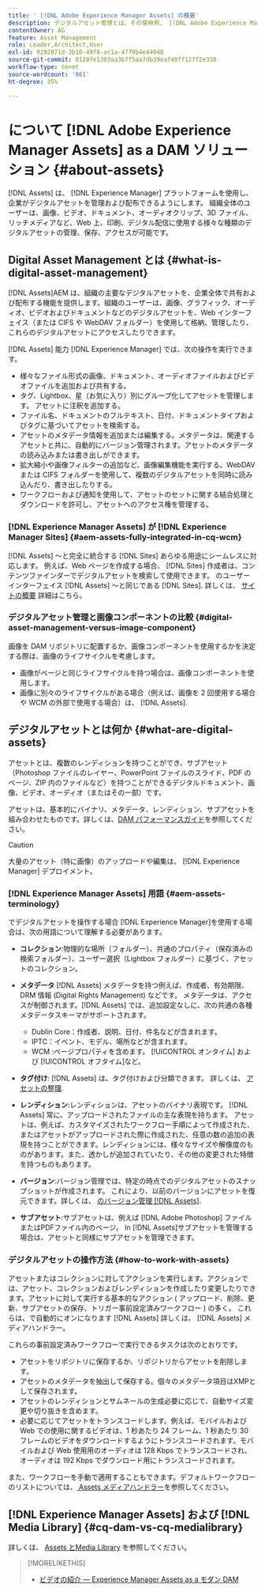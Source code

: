 ```yaml
---
title: ' [!DNL Adobe Experience Manager Assets] の概要'
description: デジタルアセット管理とは、その使用例、 [!DNL Adobe Experience Manager Asset] 提供
contentOwner: AG
feature: Asset Management
role: Leader,Architect,User
exl-id: 9292871d-3b10-49f8-ac1a-4770b4e44048
source-git-commit: 0120fe1303aa3b7f5aa7db39eaf40ff127f2e338
workflow-type: tm+mt
source-wordcount: '861'
ht-degree: 35%

---
```


# について [!DNL Adobe Experience Manager Assets] as a DAM ソリューション {#about-assets}

[!DNL Assets] は、 [!DNL Experience Manager] プラットフォームを使用し、企業がデジタルアセットを管理および配布できるようにします。 組織全体のユーザーは、画像、ビデオ、ドキュメント、オーディオクリップ、3D ファイル、リッチメディアなど、Web 上、印刷、デジタル配信に使用する様々な種類のデジタルアセットの管理、保存、アクセスが可能です。

## Digital Asset Management とは {#what-is-digital-asset-management}

[!DNL Assets]AEM は、組織の主要なデジタルアセットを、企業全体で共有および配布する機能を提供します。組織のユーザーは、画像、グラフィック、オーディオ、ビデオおよびドキュメントなどのデジタルアセットを、Web インターフェイス（または CIFS や WebDAV フォルダー）を使用して格納、管理したり、これらのデジタルアセットにアクセスしたりできます。

[!DNL Assets] 能力 [!DNL Experience Manager] では、次の操作を実行できます。

* 様々なファイル形式の画像、ドキュメント、オーディオファイルおよびビデオファイルを追加および共有する。
* タグ、Lightbox、星（お気に入り）別にグループ化してアセットを管理します。 アセットに注釈を追加する。
* ファイル名、ドキュメントのフルテキスト、日付、ドキュメントタイプおよびタグに基づいてアセットを検索する。
* アセットのメタデータ情報を追加または編集する。メタデータは、関連するアセットと共に、自動的にバージョン管理されます。アセットのメタデータの読み込みまたは書き出しができます。
* 拡大縮小や画像フィルターの追加など、画像編集機能を実行する。WebDAV または CIFS フォルダーを使用して、複数のデジタルアセットを同時に読み込んだり、書き出したりする。
* ワークフローおよび通知を使用して、アセットのセットに関する結合処理とダウンロードを許可し、アセットへのアクセス権を管理する。

### [!DNL Experience Manager Assets] が [!DNL Experience Manager Sites] {#aem-assets-fully-integrated-in-cq-wcm}

[!DNL Assets] ～と完全に統合する [!DNL Sites] あらゆる用途にシームレスに対応します。 例えば、Web ページを作成する場合、 [!DNL Sites] 作成者は、コンテンツファインダーでデジタルアセットを検索して使用できます。 のユーザーインターフェイス [!DNL Assets] ～と同じである [!DNL Sites]. 詳しくは、 [サイトの概要](/help/sites-authoring/qg-page-authoring.md) 詳細はこちら。

<!-- TBD: Update image for branding 

![screen_shot_2012-04-17at15946pm](assets/screen_shot_2012-04-17at15946pm.png) ![screen_shot_2012-04-17at20100pm](assets/screen_shot_2012-04-17at20100pm.png)

Assets managed within [!DNL Experience Manager] DAM can then be accessed via the content finder of WCM:

![screen_shot_2012-04-17at20214pm](assets/screen_shot_2012-04-17at20214pm.png) -->

### デジタルアセット管理と画像コンポーネントの比較 {#digital-asset-management-versus-image-component}

画像を DAM リポジトリに配置するか、画像コンポーネントを使用するかを決定する際は、画像のライフサイクルを考慮します。

* 画像がページと同じライフサイクルを持つ場合は、画像コンポーネントを使用します。
* 画像に別々のライフサイクルがある場合（例えば、画像を 2 回使用する場合や WCM の外部で使用する場合）は、 [!DNL Assets].

## デジタルアセットとは何か {#what-are-digital-assets}

アセットとは、複数のレンディションを持つことができ、サブアセット（Photoshop ファイルのレイヤー、PowerPoint ファイルのスライド、PDF のページ、ZIP 内のファイルなど）を持つことができるデジタルドキュメント、画像、ビデオ、オーディオ（またはその一部）です。

アセットは、基本的にバイナリ、メタデータ、レンディション、サブアセットを組み合わせたものです。詳しくは、[DAM パフォーマンスガイド](https://experienceleague.adobe.com/docs/experience-manager-64/assets/administer/performance-tuning-guidelines.html?lang=ja)を参照してください。

>[!CAUTION]
>
>大量のアセット（特に画像）のアップロードや編集は、 [!DNL Experience Manager] デプロイメント。

### [!DNL Experience Manager Assets] 用語 {#aem-assets-terminology}

でデジタルアセットを操作する場合 [!DNL Experience Manager]を使用する場合は、次の用語について理解する必要があります。

* **コレクション**:物理的な場所（フォルダー）、共通のプロパティ（保存済みの検索フォルダー）、ユーザー選択（Lightbox フォルダー）に基づく、アセットのコレクション。

* **メタデータ** [!DNL Assets] メタデータを持つ例えば、作成者、有効期限、DRM 情報 (Digital Rights Management) などです。 メタデータは、アクセスが制御されます。[!DNL Assets] では、追加設定なしに、次の共通の各種メタデータスキーマがサポートされます。

   * Dublin Core：作成者、説明、日付、件名などが含まれます。
   * IPTC：イベント、モデル、場所などが含まれます。
   * WCM :ページプロパティを含めます。 [!UICONTROL オンタイム] および [!UICONTROL オフタイム]など。

* **タグ付け**: [!DNL Assets] は、タグ付けおよび分類できます。 詳しくは、 [アセットの整理](/help/assets/organize-assets.md).

* **レンディション**:レンディションは、アセットのバイナリ表現です。 [!DNL Assets] 常に、アップロードされたファイルの主な表現を持ちます。 アセットは、例えば、カスタマイズされたワークフロー手順によって作成された、またはアセットがアップロードされた際に作成された、任意の数の追加の表現を持つことができます。レンディションには、様々なサイズや解像度のものがあります。また、透かしが追加されていたり、その他の変更された特徴を持つものもあります。

* **バージョン**:バージョン管理では、特定の時点でのデジタルアセットのスナップショットが作成されます。 これにより、以前のバージョンにアセットを復元できます。詳しくは、 [のバージョン管理 [!DNL Assets]](managing-assets-touch-ui.md#asset-versioning).

* **サブアセット**:サブアセットは、例えば [!DNL Adobe Photoshop] ファイルまたはPDFファイル内のページ。 In [!DNL Assets]サブアセットを管理する場合は、アセットと同様にサブアセットを管理できます。

### デジタルアセットの操作方法 {#how-to-work-with-assets}

アセットまたはコレクションに対してアクションを実行します。アクションでは、アセット、コレクションおよびレンディションを作成したり変更したりできます。アセットに対して実行する基本的なアクション ( アップロード、削除、更新、サブアセットの保存、トリガー事前設定済みワークフロー ) の多く。 これらは、で自動的にオンになります [!DNL Assets] 詳しくは、 [!DNL Assets] メディアハンドラー。

これらの事前設定済みワークフローで実行できるタスクは次のとおりです。

* アセットをリポジトリに保存するか、リポジトリからアセットを削除します。
* アセットのメタデータを抽出して保存する。個々のメタデータ項目はXMPとして保存されます。
* アセットのレンディションとサムネールの生成必要に応じて、自動サイズ変更や切り抜きを含めます。
* 必要に応じてアセットをトランスコードします。例えば、モバイルおよび Web での使用に関するビデオは、1 秒あたり 24 フレーム、1 秒あたり 30 フレームのビデオをダウンロードするようにトランスコードされます。モバイルおよび Web 使用用のオーディオは 128 Kbps でトランスコードされ、オーディオは 192 Kbps でダウンロード用にトランスコードされます。

また、ワークフローを手動で適用することもできます。デフォルトワークフローのリストについては、[ Assets メディアハンドラー](media-handlers.md)を参照してください。

## [!DNL Experience Manager Assets] および [!DNL Media Library] {#cq-dam-vs-cq-medialibrary}

詳しくは、 [Assets とMedia Library](medialibrary.md) を参照してください。

>[!MORELIKETHIS]
>
>* [ビデオの紹介 — Experience Manager Assets as a モダン DAM](https://www.youtube.com/watch?v=PBwQqZgC-yo)

